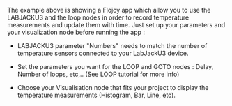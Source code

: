 The example above is showing a Flojoy app which allow you to use the LABJACKU3 and the loop nodes in order to record temperature measurements
and update them with time. Just set up your parameters and your visualization node before running the app :

- LABJACKU3 parameter "Numbers" needs to match the number of temperature sensors connected to your LabJackU3 device.

- Set the parameters you want for the LOOP and GOTO nodes : Delay, Number of loops, etc,.. (See LOOP tutorial for more info) 

- Choose your Visualisation node that fits your project to display the temperature measurements (Histogram, Bar, Line, etc).  

